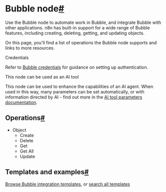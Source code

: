 [](https://github.com/n8n-io/n8n-docs/edit/main/docs/integrations/builtin/app-nodes/n8n-nodes-base.bubble.md "Edit this page")

# Bubble node[#](#bubble-node "Permanent link")

Use the Bubble node to automate work in Bubble, and integrate Bubble with other applications. n8n has built-in support for a wide range of Bubble features, including creating, deleting, getting, and updating objects.

On this page, you'll find a list of operations the Bubble node supports and links to more resources.

Credentials

Refer to [Bubble credentials](../../credentials/bubble/) for guidance on setting up authentication.

This node can be used as an AI tool

This node can be used to enhance the capabilities of an AI agent. When used in this way, many parameters can be set automatically, or with information directed by AI - find out more in the [AI tool parameters documentation](../../../../advanced-ai/examples/using-the-fromai-function/).

## Operations[#](#operations "Permanent link")

*   Object
    *   Create
    *   Delete
    *   Get
    *   Get All
    *   Update

## Templates and examples[#](#templates-and-examples "Permanent link")

[Browse Bubble integration templates](https://n8n.io/integrations/bubble/), or [search all templates](https://n8n.io/workflows/)